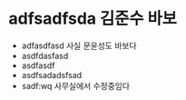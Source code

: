 # adfsadfsda 김준수 바보
- adfasdfasd 사실 문윤성도 바보다
- asdfdasfasd
- asdfasdf 
- asdfsadadsfsad
- sadf:wq
사무실에서 수정중임다
